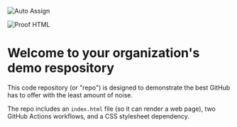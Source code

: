 ![Auto Assign](https://github.com/izmirrs35/demo-repository/actions/workflows/auto-assign.yml/badge.svg)

![Proof HTML](https://github.com/izmirrs35/demo-repository/actions/workflows/proof-html.yml/badge.svg)

# Welcome to your organization's demo respository
This code repository (or "repo") is designed to demonstrate the best GitHub has to offer with the least amount of noise.

The repo includes an `index.html` file (so it can render a web page), two GitHub Actions workflows, and a CSS stylesheet dependency.
